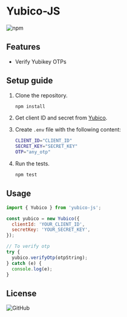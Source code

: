 # Yubico-JS

![npm](https://img.shields.io/npm/v/yubico-js?logo=npm&logoColor=%23ca0100&style=flat-square)

## Features

- Verify Yubikey OTPs

## Setup guide

1. Clone the repository.
   ```bash
   npm install
   ```
2. Get client ID and secret from [Yubico](https://upgrade.yubico.com/getapikey/).
3. Create `.env` file with the following content:

   ```bash
   CLIENT_ID="CLIENT_ID"
   SECRET_KEY="SECRET_KEY"
   OTP="any_otp"

   ```

4. Run the tests.
   ```bash
   npm test
   ```

## Usage

```js
import { Yubico } from 'yubico-js';

const yubico = new Yubico({
  clientId: 'YOUR_CLIENT_ID',
  secretKey: 'YOUR_SECRET_KEY',
});

// To verify otp
try {
  yubico.verifyOtp(otpString);
} catch (e) {
  console.log(e);
}
```

## License

![GitHub](https://img.shields.io/github/license/mohitkyadav/yubico-js?logo=github&style=flat-square)
